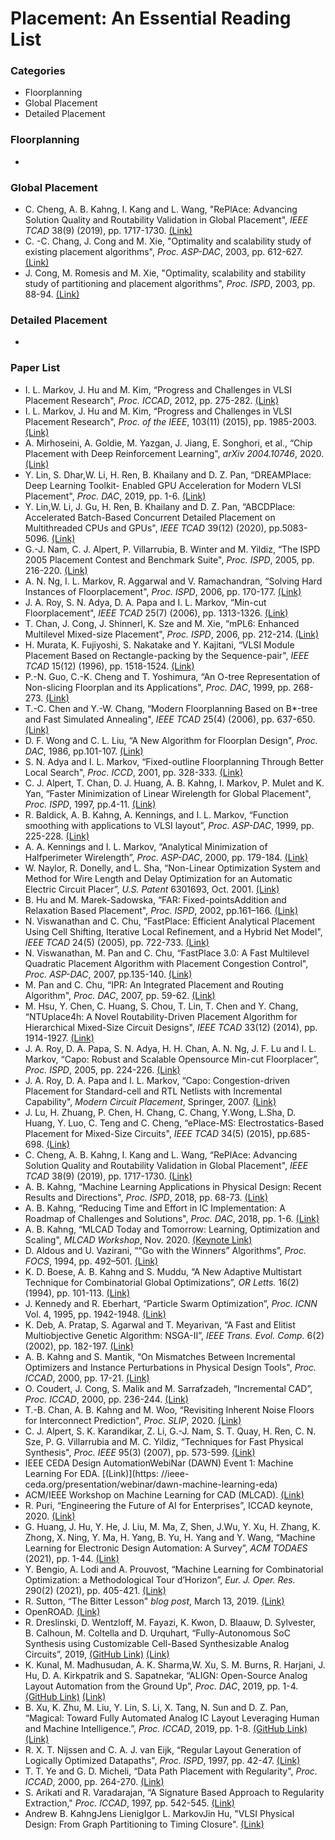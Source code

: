 # Placement: An Essential Reading List

### Categories
- Floorplanning
- Global Placement
- Detailed Placement

### Floorplanning
- 

### Global Placement
- C. Cheng, A. B. Kahng, I. Kang and L. Wang, 
"RePlAce: Advancing Solution Quality and Routability Validation in Global Placement",
*IEEE TCAD* 38(9) (2019), pp. 1717-1730. [(Link)](https://vlsicad.ucsd.edu/Publications/Journals/j126.pdf)
- C. -C. Chang, J. Cong and M. Xie,
"Optimality and scalability study of existing placement algorithms",
*Proc. ASP-DAC*, 2003, pp. 612-627. [(Link)](https://ieeexplore.ieee.org/document/1195099)
- J. Cong, M. Romesis and M. Xie,
"Optimality, scalability and stability study of partitioning and placement algorithms",
*Proc. ISPD*, 2003, pp. 88-94. [(Link)](https://cadlab.cs.ucla.edu/~cong/papers/p045-cong.pdf)

### Detailed Placement
- 

### Paper List
- I. L. Markov, J. Hu and M. Kim, “Progress and Challenges in VLSI Placement Research",
*Proc. ICCAD*, 2012, pp. 275-282. [(Link)](https://dl.acm.org/doi/10.1145/2429384.2429441)
- I. L. Markov, J. Hu and M. Kim, “Progress and Challenges in VLSI Placement Research", *Proc.
of the IEEE*, 103(11) (2015), pp. 1985-2003. [(Link)](https://ieeexplore.ieee.org/document/7295553)
- A. Mirhoseini, A. Goldie, M. Yazgan, J. Jiang, E. Songhori, et al., “Chip Placement with Deep
Reinforcement Learning", *arXiv 2004.10746*, 2020. [(Link)](https://arxiv.org/abs/2004.10746)
- Y. Lin, S. Dhar,W. Li, H. Ren, B. Khailany and D. Z. Pan, “DREAMPIace: Deep Learning Toolkit-
Enabled GPU Acceleration for Modern VLSI Placement", *Proc. DAC*, 2019, pp. 1-6. [(Link)](https://ieeexplore.ieee.org/document/8807076)
- Y. Lin,W. Li, J. Gu, H. Ren, B. Khailany and D. Z. Pan, “ABCDPlace: Accelerated Batch-Based
Concurrent Detailed Placement on Multithreaded CPUs and GPUs", *IEEE TCAD* 39(12) (2020),
pp.5083-5096. [(Link)](https://ieeexplore.ieee.org/document/8982049)
- G.-J. Nam, C. J. Alpert, P. Villarrubia, B. Winter and M. Yildiz, “The ISPD 2005 Placement
Contest and Benchmark Suite", *Proc. ISPD*, 2005, pp. 216-220. [(Link)](https://dl.acm.org/doi/10.1145/1055137.1055182)
- A. N. Ng, I. L. Markov, R. Aggarwal and V. Ramachandran, “Solving Hard Instances of Floorplacement",
*Proc. ISPD*, 2006, pp. 170-177. [(Link)](https://dl.acm.org/doi/10.1145/1123008.1123047)
- J. A. Roy, S. N. Adya, D. A. Papa and I. L. Markov, “Min-cut Floorplacement", *IEEE TCAD* 25(7)
(2006), pp. 1313-1326. [(Link)](https://ieeexplore.ieee.org/document/1634627)
- T. Chan, J. Cong, J. Shinnerl, K. Sze and M. Xie, “mPL6: Enhanced Multilevel Mixed-size Placement",
*Proc. ISPD*, 2006, pp. 212-214. [(Link)](http://cadlab.cs.ucla.edu/~cong/papers/pc3.pdf)
- H. Murata, K. Fujiyoshi, S. Nakatake and Y. Kajitani, “VLSI Module Placement Based on
Rectangle-packing by the Sequence-pair", *IEEE TCAD* 15(12) (1996), pp. 1518-1524. [(Link)](https://ieeexplore.ieee.org/document/552084)
- P.-N. Guo, C.-K. Cheng and T. Yoshimura, “An O-tree Representation of Non-slicing Floorplan
and its Applications", *Proc. DAC*, 1999, pp. 268-273. [(Link)](https://ieeexplore.ieee.org/document/781324)
- T.-C. Chen and Y.-W. Chang, “Modern Floorplanning Based on B*-tree and Fast Simulated
Annealing", *IEEE TCAD* 25(4) (2006), pp. 637-650. [(Link)](https://ieeexplore.ieee.org/document/1610730)
- D. F. Wong and C. L. Liu, “A New Algorithm for Floorplan Design", *Proc. DAC*, 1986, pp.101-107. [(Link)](https://ieeexplore.ieee.org/document/1586075)
- S. N. Adya and I. L. Markov, “Fixed-outline Floorplanning Through Better Local Search", *Proc.
ICCD*, 2001, pp. 328-333. [(Link)](https://ieeexplore.ieee.org/document/955047)
- C. J. Alpert, T. Chan, D. J. Huang, A. B. Kahng, I. Markov, P. Mulet and K. Yan, “Faster Minimization
of Linear Wirelength for Global Placement", *Proc. ISPD*, 1997, pp.4-11. [(Link)](https://vlsicad.ucsd.edu/Publications/Conferences/65/c65.pdf)
- R. Baldick, A. B. Kahng, A. Kennings, and I. L. Markov, “Function smoothing with applications
to VLSI layout”, *Proc. ASP-DAC*, 1999, pp. 225-228. [(Link)](https://vlsicad.ucsd.edu/Publications/Conferences/88/c88.pdf)
- A. A. Kennings and I. L. Markov, “Analytical Minimization of Halfperimeter Wirelength”, *Proc.
ASP-DAC*, 2000, pp. 179-184. [(Link)](https://dl.acm.org/doi/10.1145/368434.368600)
- W. Naylor, R. Donelly, and L. Sha, “Non-Linear Optimization System and Method for Wire
Length and Delay Optimization for an Automatic Electric Circuit Placer”, *U.S. Patent* 6301693,
Oct. 2001. [(Link)](https://patents.google.com/patent/US6301693B1/en)
- B. Hu and M. Marek-Sadowska, “FAR: Fixed-pointsAddition and Relaxation Based Placement",
*Proc. ISPD*, 2002, pp.161–166. [(Link)](https://dl.acm.org/doi/abs/10.1145/505388.505426)
- N. Viswanathan and C. Chu, “FastPlace: Efficient Analytical Placement Using Cell Shifting,
Iterative Local Refinement, and a Hybrid Net Model", *IEEE TCAD* 24(5) (2005), pp. 722-733. [(Link)](https://ieeexplore.ieee.org/document/1424175)
- N. Viswanathan, M. Pan and C. Chu, “FastPlace 3.0: A Fast Multilevel Quadratic Placement
Algorithm with Placement Congestion Control", *Proc. ASP-DAC*, 2007, pp.135-140. [(Link)](https://ieeexplore.ieee.org/document/4196021)
- M. Pan and C. Chu, “IPR: An Integrated Placement and Routing Algorithm", *Proc. DAC*, 2007,
pp. 59-62. [(Link)](https://ieeexplore.ieee.org/document/4261144)
- M. Hsu, Y. Chen, C. Huang, S. Chou, T. Lin, T. Chen and Y. Chang, “NTUplace4h: A Novel
Routability-Driven Placement Algorithm for Hierarchical Mixed-Size Circuit Designs", *IEEE
TCAD* 33(12) (2014), pp. 1914-1927. [(Link)](https://ieeexplore.ieee.org/document/6951861)
- J. A. Roy, D. A. Papa, S. N. Adya, H. H. Chan, A. N. Ng, J. F. Lu and I. L. Markov, “Capo: Robust
and Scalable Opensource Min-cut Floorplacer”, *Proc. ISPD*, 2005, pp. 224-226. [(Link)](https://dl.acm.org/doi/10.1145/1055137.1055184)
- J. A. Roy, D. A. Papa and I. L. Markov, “Capo: Congestion-driven Placement for Standard-cell
and RTL Netlists with Incremental Capability", *Modern Circuit Placement*, Springer, 2007. [(Link)](https://link.springer.com/chapter/10.1007/978-0-387-68739-1_5)
- J. Lu, H. Zhuang, P. Chen, H. Chang, C. Chang, Y.Wong, L.Sha, D. Huang, Y. Luo, C. Teng and
C. Cheng, “ePlace-MS: Electrostatics-Based Placement for Mixed-Size Circuits", *IEEE TCAD*
34(5) (2015), pp.685-698. [(Link)](https://ieeexplore.ieee.org/document/7008518)
- C. Cheng, A. B. Kahng, I. Kang and L. Wang, “RePlAce: Advancing Solution Quality and
Routability Validation in Global Placement", *IEEE TCAD* 38(9) (2019), pp. 1717-1730. [(Link)](https://vlsicad.ucsd.edu/Publications/Journals/j126.pdf)
- A. B. Kahng, “Machine Learning Applications in Physical Design: Recent Results and Directions",
*Proc. ISPD*, 2018, pp. 68-73. [(Link)](https://vlsicad.ucsd.edu/Publications/Conferences/356/c356.pdf)
- A. B. Kahng, “Reducing Time and Effort in IC Implementation: A Roadmap of Challenges and
Solutions", *Proc. DAC*, 2018, pp. 1-6. [(Link)](https://vlsicad.ucsd.edu/Publications/Conferences/360/c360.pdf)
- A. B. Kahng, “MLCAD Today and Tomorrow: Learning, Optimization and Scaling", *MLCAD
Workshop*, Nov. 2020. [(Keynote Link)](https://www.youtube.com/watch?v=o__VF3yUhyc)
- D. Aldous and U. Vazirani, ““Go with the Winners” Algorithms”, *Proc. FOCS*, 1994, pp. 492–501. [(Link)](https://ieeexplore.ieee.org/document/365742)
- K. D. Boese, A. B. Kahng and S. Muddu, “A New Adaptive Multistart Technique for Combinatorial
Global Optimizations”, *OR Letts.* 16(2) (1994), pp. 101-113. [(Link)](https://vlsicad.ucsd.edu/Publications/Journals/j15.pdf)
- J. Kennedy and R. Eberhart, “Particle Swarm Optimization”, *Proc. ICNN* Vol. 4, 1995, pp. 1942-1948. [(Link)](https://ieeexplore.ieee.org/document/488968)
- K. Deb, A. Pratap, S. Agarwal and T. Meyarivan, “A Fast and Elitist Multiobjective Genetic
Algorithm: NSGA-II”, *IEEE Trans. Evol. Comp.* 6(2) (2002), pp. 182-197. [(Link)](https://ieeexplore.ieee.org/document/996017)
- A. B. Kahng and S. Mantik, “On Mismatches Between Incremental Optimizers and Instance
Perturbations in Physical Design Tools", *Proc. ICCAD*, 2000, pp. 17-21. [(Link)](https://vlsicad.ucsd.edu/Publications/Conferences/113/c113.pdf)
- O. Coudert, J. Cong, S. Malik and M. Sarrafzadeh, “Incremental CAD”, *Proc. ICCAD*, 2000, pp. 236-244. [(Link)](https://dl.acm.org/doi/10.5555/602902.602956)
- T.-B. Chan, A. B. Kahng and M. Woo, “Revisiting Inherent Noise Floors for Interconnect Prediction", *Proc. SLIP*, 2020. [(Link)](https://vlsicad.ucsd.edu/Publications/Conferences/380/c380.pdf)
- C. J. Alpert, S. K. Karandikar, Z. Li, G.-J. Nam, S. T. Quay, H. Ren, C. N. Sze, P. G. Villarrubia
and M. C. Yildiz, “Techniques for Fast Physical Synthesis", *Proc. IEEE* 95(3) (2007), pp. 573-599. [(Link)](https://ieeexplore.ieee.org/abstract/document/4167765)
- IEEE CEDA Design AutomationWebiNar (DAWN) Event 1: Machine Learning For EDA. [(Link)](https:
//ieee-ceda.org/presentation/webinar/dawn-machine-learning-eda)
- ACM/IEEE Workshop on Machine Learning for CAD (MLCAD). [(Link)](http://mlcad.itec.kit.edu/)
- R. Puri, “Engineering the Future of AI for Enterprises”, ICCAD keynote, 2020. [(Link)]()
- G. Huang, J. Hu, Y. He, J. Liu, M. Ma, Z, Shen, J.Wu, Y. Xu, H. Zhang, K. Zhong, X. Ning, Y. Ma,
H. Yang, B. Yu, H. Yang and Y. Wang, “Machine Learning for Electronic Design Automation:
A Survey”, *ACM TODAES* (2021), pp. 1-44. [(Link)](https://arxiv.org/abs/2102.03357)
- Y. Bengio, A. Lodi and A. Prouvost, “Machine Learning for Combinatorial Optimization: a
Methodological Tour d’Horizon”, *Eur. J. Oper. Res.* 290(2) (2021), pp. 405-421. [(Link)](https://arxiv.org/abs/2102.03357)
- R. Sutton, “The Bitter Lesson" *blog post*, March 13, 2019. [(Link)](http://www.incompleteideas.net/IncIdeas/BitterLesson.html)
- OpenROAD. [(Link)](https://github.com/The-OpenROAD-Project)
- R. Dreslinski, D. Wentzloff, M. Fayazi, K. Kwon, D. Blaauw, D. Sylvester, B. Calhoun, M.
Coltella and D. Urquhart, “Fully-Autonomous SoC Synthesis using Customizable Cell-Based
Synthesizable Analog Circuits”, 2019, [(GitHub Link)](https://github.com/idea-fasoc/fasoc) [(Link)](https://apps.dtic.mil/sti/citations/AD1075802)
- K. Kunal, M. Madhusudan, A. K. Sharma,W. Xu, S. M. Burns, R. Harjani, J. Hu, D. A. Kirkpatrik
and S. Sapatnekar, “ALIGN: Open-Source Analog Layout Automation from the Ground Up”,
*Proc. DAC*, 2019, pp. 1-4. [(GitHub Link)](https://github.com/ALIGN-analoglayout/ALIGN-public) [(Link)](https://ieeexplore.ieee.org/document/8807057)
- B. Xu, K. Zhu, M. Liu, Y. Lin, S. Li, X. Tang, N. Sun and D. Z. Pan, “Magical: Toward Fully
Automated Analog IC Layout Leveraging Human and Machine Intelligence.”, *Proc. ICCAD*, 2019, pp. 1-8. [(GitHub Link)](https://github.com/magical-eda/MAGICAL) [(Link)](https://ieeexplore.ieee.org/document/8942060)
- R. X. T. Nijssen and C. A. J. van Eijk, “Regular Layout Generation of Logically Optimized
Datapaths", *Proc. ISPD*, 1997, pp. 42-47. [(Link)](https://dl.acm.org/doi/10.1145/267665.267677)
- T. T. Ye and G. D. Micheli, “Data Path Placement with Regularity", *Proc. ICCAD*, 2000, pp. 264-270. [(Link)](https://ieeexplore.ieee.org/document/896484)
- S. Arikati and R. Varadarajan, “A Signature Based Approach to Regularity Extraction," *Proc. ICCAD*, 1997, pp. 542-545. [(Link)](https://ieeexplore.ieee.org/document/643592)
- Andrew B. KahngJens LienigIgor L. MarkovJin Hu, "VLSI Physical Design: From Graph Partitioning to Timing Closure". [(Link)](https://link.springer.com/book/10.1007/978-90-481-9591-6)
